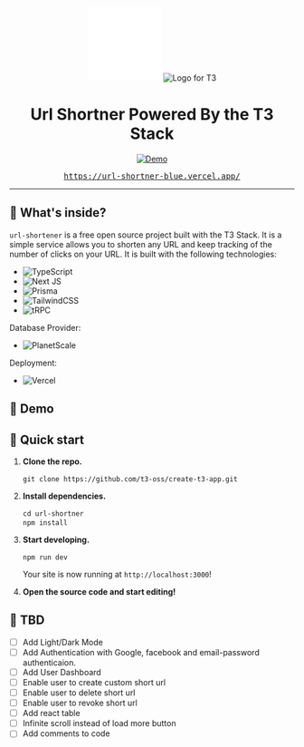 <p align="center">
  <picture>
  <img src="./public/logo.svg" width="130" alt="Logo for URL shortner">
</picture>
  <picture>
  <source media="(prefers-color-scheme: dark)" srcset="https://raw.githubusercontent.com/t3-oss/create-t3-app/99286f37324330ecdf75132fae1f246440a88035/www/public/images/t3-light.svg">
  <img src="https://raw.githubusercontent.com/t3-oss/create-t3-app/99286f37324330ecdf75132fae1f246440a88035/www/public/images/t3-dark.svg" width="130" alt="Logo for T3">
</picture>
</p>

<h1 align="center">
 Url Shortner Powered By the T3 Stack

</h1>

<p align="center">
  <a href="https://url-shortner-blue.vercel.app/"
    ><img
      alt="Demo"
      src="https://img.shields.io/badge/demo-online-green.svg?style=flat-square"
    />
    </a>
</p>

<p align="center" style="font-family: monospace">
  <a href="https://url-shortner-blue.vercel.app/"
    >https://url-shortner-blue.vercel.app/
    </a>
</p>

---

## 🧐 What's inside?

`url-shortener` is a free open source project built with the T3 Stack. It is a simple service allows you to shorten any URL and keep tracking of the number of clicks on your URL. It is built with the following technologies:

- ![TypeScript](https://img.shields.io/badge/typescript-%23007ACC.svg?style=for-the-badge&logo=typescript&logoColor=white)
- ![Next JS](https://img.shields.io/badge/Next-black?style=for-the-badge&logo=next.js&logoColor=white)
- ![Prisma](https://img.shields.io/badge/Prisma-3982CE?style=for-the-badge&logo=Prisma&logoColor=white)
- ![TailwindCSS](https://img.shields.io/badge/tailwindcss-%2338B2AC.svg?style=for-the-badge&logo=tailwind-css&logoColor=white)
- ![tRPC](https://img.shields.io/badge/tRPC-%232596BE.svg?style=for-the-badge&logo=tRPC&logoColor=white)

Database Provider:

- ![PlanetScale](https://img.shields.io/badge/planetscale-%23000000.svg?style=for-the-badge&logo=planetscale&logoColor=white)

Deployment:

- ![Vercel](https://img.shields.io/badge/vercel-%23000000.svg?style=for-the-badge&logo=vercel&logoColor=white)

## 📸 Demo

## 🚀 Quick start

1.  **Clone the repo.**

    ```shell
    git clone https://github.com/t3-oss/create-t3-app.git
    ```

2.  **Install dependencies.**

    ```shell
    cd url-shortner
    npm install
    ```

3.  **Start developing.**

    ```shell
    npm run dev
    ```

    Your site is now running at `http://localhost:3000`!

4.  **Open the source code and start editing!**

## 📝 TBD

- [ ] Add Light/Dark Mode
- [ ] Add Authentication with Google, facebook and email-password authenticaion.
- [ ] Add User Dashboard
- [ ] Enable user to create custom short url
- [ ] Enable user to delete short url
- [ ] Enable user to revoke short url
- [ ] Add react table
- [ ] Infinite scroll instead of load more button
- [ ] Add comments to code
